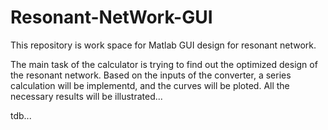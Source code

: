 # Resonant-NetWork-GUI
This repository is work space for Matlab GUI design for resonant network.

The main task of the calculator is trying to find out the optimized design of the resonant network.
Based on the inputs of the converter, a series calculation will be implementd, and the curves will be ploted.
All the necessary results will be illustrated...

tdb...
